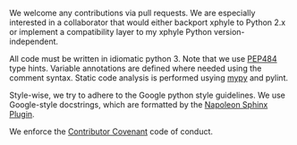 We welcome any contributions via pull requests. We are especially interested in a collaborator that would either backport xphyle to Python 2.x or implement a compatibility layer to my xphyle Python version-independent.

All code must be written in idiomatic python 3. Note that we use [PEP484](https://www.python.org/dev/peps/pep-0484/) type hints. Variable annotations are
defined where needed using the comment syntax. Static code analysis is performed usying [mypy](http://mypy-lang.org/) and pylint.

Style-wise, we try to adhere to the Google python style guidelines. We use Google-style docstrings, which are formatted by the [Napoleon Sphinx Plugin](https://pypi.python.org/pypi/sphinxcontrib-napoleon). 

We enforce the [Contributor Covenant](http://contributor-covenant.org/) code of conduct.
